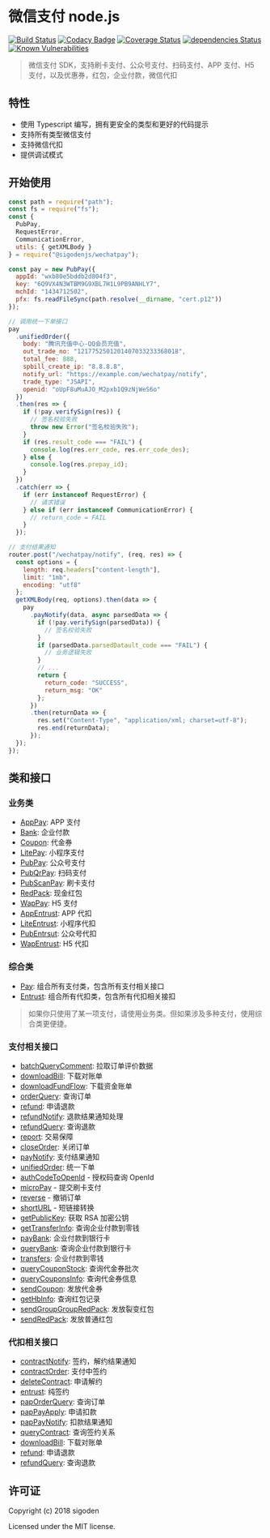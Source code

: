 # 微信支付 node.js

[![Build Status](https://travis-ci.org/sigoden/wechatpay.svg?branch=master)](https://travis-ci.org/sigoden/wechatpay)
[![Codacy Badge](https://api.codacy.com/project/badge/Grade/f019843d36f643378a26840660c10f61)](https://www.codacy.com/app/sigoden/wechatpay?utm_source=github.com&utm_medium=referral&utm_content=sigoden/wechatpay&utm_campaign=Badge_Grade)
[![Coverage Status](https://coveralls.io/repos/github/sigoden/wechatpay/badge.svg?branch=master)](https://coveralls.io/github/sigoden/wechatpay?branch=master)
[![dependencies Status](https://david-dm.org/sigoden/wechatpay/status.svg)](https://david-dm.org/sigoden/wechatpay)
[![Known Vulnerabilities](https://snyk.io/test/github/sigoden/wechatpay/badge.svg?targetFile=package.json)](https://snyk.io/test/github/sigoden/wechatpay?targetFile=package.json)

> 微信支付 SDK，支持刷卡支付、公众号支付、扫码支付、APP 支付、H5 支付，以及优惠券，红包，企业付款，微信代扣

## 特性

- 使用 Typescript 编写，拥有更安全的类型和更好的代码提示
- 支持所有类型微信支付
- 支持微信代扣
- 提供调试模式

## 开始使用

```js
const path = require("path");
const fs = require("fs");
const {
  PubPay,
  RequestError,
  CommunicationError,
  utils: { getXMLBody }
} = require("@sigodenjs/wechatpay");

const pay = new PubPay({
  appId: "wxb80e5bddb2d804f3",
  key: "6Q9VX4N3WTBM9G9XBL7H1L9PB9ANHLY7",
  mchId: "1434712502",
  pfx: fs.readFileSync(path.resolve(__dirname, "cert.p12"))
});

// 调用统一下单接口
pay
  .unifiedOrder({
    body: "腾讯充值中心-QQ会员充值",
    out_trade_no: "1217752501201407033233368018",
    total_fee: 888,
    spbill_create_ip: "8.8.8.8",
    notify_url: "https://example.com/wechatpay/notify",
    trade_type: "JSAPI",
    openid: "oUpF8uMuAJO_M2pxb1Q9zNjWeS6o"
  })
  .then(res => {
    if (!pay.verifySign(res)) {
      // 签名校验失败
      throw new Error("签名校验失败");
    }
    if (res.result_code === "FAIL") {
      console.log(res.err_code, res.err_code_des);
    } else {
      console.log(res.prepay_id);
    }
  })
  .catch(err => {
    if (err instanceof RequestError) {
      // 请求错误
    } else if (err instanceof CommunicationError) {
      // return_code = FAIL
    }
  });

// 支付结果通知
router.post("/wechatpay/notify", (req, res) => {
  const options = {
    length: req.headers["content-length"],
    limit: "1mb",
    encoding: "utf8"
  };
  getXMLBody(req, options).then(data => {
    pay
      .payNotify(data, async parsedData => {
        if (!pay.verifySign(parsedData)) {
          // 签名校验失败
        }
        if (parsedData.parsedDatault_code === "FAIL") {
          // 业务逻辑失败
        }
        // ...
        return {
          return_code: "SUCCESS",
          return_msg: "OK"
        };
      })
      .then(returnData => {
        res.set("Content-Type", "application/xml; charset=utf-8");
        res.end(returnData);
      });
  });
});
```

## 类和接口

### 业务类
- [AppPay](https://sigoden.github.io/wechatpay/classes/apppay): APP 支付
- [Bank](https://sigoden.github.io/wechatpay/classes/bank): 企业付款
- [Coupon](https://sigoden.github.io/wechatpay/classes/coupon): 代金券
- [LitePay](https://sigoden.github.io/wechatpay/classes/litepay): 小程序支付
- [PubPay](https://sigoden.github.io/wechatpay/classes/pubpay): 公众号支付
- [PubQrPay](https://sigoden.github.io/wechatpay/classes/pubqrpay): 扫码支付
- [PubScanPay](https://sigoden.github.io/wechatpay/classes/pubscanpay): 刷卡支付
- [RedPack](https://sigoden.github.io/wechatpay/classes/redpack): 现金红包
- [WapPay](https://sigoden.github.io/wechatpay/classes/wappay): H5 支付
- [AppEntrust](https://sigoden.github.io/wechatpay/classes/appentrust): APP 代扣
- [LiteEntrust](https://sigoden.github.io/wechatpay/classes/liteentrust): 小程序代扣
- [PubEntrsut](https://sigoden.github.io/wechatpay/classes/pubentrsut): 公众号代扣
- [WapEntrust](https://sigoden.github.io/wechatpay/classes/wapentrust): H5 代扣

### 综合类

- [Pay](https://sigoden.github.io/wechatpay/classes/pay): 组合所有支付类，包含所有支付相关接口
- [Entrust](https://sigoden.github.io/wechatpay/classes/entrust): 组合所有代扣类，包含所有代扣相关接扣

> 如果你只使用了某一项支付，请使用业务类。但如果涉及多种支付，使用综合类更便捷。

### 支付相关接口

- [batchQueryComment](https://sigoden.github.io/wechatpay/classes/pay#batchquerycomment): 拉取订单评价数据
- [downloadBill](https://sigoden.github.io/wechatpay/classes/pay#downloadbill): 下载对账单
- [downloadFundFlow](https://sigoden.github.io/wechatpay/classes/pay#downloadfundflow): 下载资金账单
- [orderQuery](https://sigoden.github.io/wechatpay/classes/pay#orderquery): 查询订单
- [refund](https://sigoden.github.io/wechatpay/classes/pay#refund): 申请退款
- [refundNotify](https://sigoden.github.io/wechatpay/classes/pay#refundnotify): 退款结果通知处理
- [refundQuery](https://sigoden.github.io/wechatpay/classes/pay#refundquery): 查询退款
- [report](https://sigoden.github.io/wechatpay/classes/pay#report): 交易保障
- [closeOrder](https://sigoden.github.io/wechatpay/classes/pay#closeorder): 关闭订单
- [payNotify](https://sigoden.github.io/wechatpay/classes/pay#paynotify): 支付结果通知
- [unifiedOrder](https://sigoden.github.io/wechatpay/classes/pay#unifiedorder): 统一下单
- [authCodeToOpenId](https://sigoden.github.io/wechatpay/classes/pay#authcodetoopenid) - 授权码查询 OpenId
- [microPay](https://sigoden.github.io/wechatpay/classes/pay#micropay) - 提交刷卡支付
- [reverse](https://sigoden.github.io/wechatpay/classes/pay#reverse) - 撤销订单
- [shortURL](https://sigoden.github.io/wechatpay/classes/pay#shorturl) - 短链接转换
- [getPublicKey](https://sigoden.github.io/wechatpay/classes/pay#getpublickey): 获取 RSA 加密公钥
- [getTransferInfo](https://sigoden.github.io/wechatpay/classes/pay#gettransferinfo): 查询企业付款到零钱
- [payBank](https://sigoden.github.io/wechatpay/classes/pay#paybank): 企业付款到银行卡
- [queryBank](https://sigoden.github.io/wechatpay/classes/pay#querybank): 查询企业付款到银行卡
- [transfers](https://sigoden.github.io/wechatpay/classes/pay#transfers): 企业付款到零钱
- [queryCouponStock](https://sigoden.github.io/wechatpay/classes/pay#querycouponstock): 查询代金券批次
- [queryCouponsInfo](https://sigoden.github.io/wechatpay/classes/pay#querycouponsinfo): 查询代金券信息
- [sendCoupon](https://sigoden.github.io/wechatpay/classes/pay#sendcoupon): 发放代金券
- [getHbInfo](https://sigoden.github.io/wechatpay/classes/pay#gethbinfo): 查询红包记录
- [sendGroupGroupRedPack](https://sigoden.github.io/wechatpay/classes/pay#sendgroupgroupredpack): 发放裂变红包
- [sendRedPack](https://sigoden.github.io/wechatpay/classes/pay#sendredpack): 发放普通红包

### 代扣相关接口

- [contractNotify](https://sigoden.github.io/wechatpay/classes/entrust#contractnotify): 签约，解约结果通知
- [contractOrder](https://sigoden.github.io/wechatpay/classes/entrust#contractorder): 支付中签约
- [deleteContract](https://sigoden.github.io/wechatpay/classes/entrust#deletecontract): 申请解约
- [entrust](https://sigoden.github.io/wechatpay/classes/entrust#entrust): 纯签约
- [papOrderQuery](https://sigoden.github.io/wechatpay/classes/entrust#paporderquery): 查询订单
- [papPayApply](https://sigoden.github.io/wechatpay/classes/entrust#pappayapply): 申请扣款
- [papPayNotify](https://sigoden.github.io/wechatpay/classes/entrust#pappaynotify): 扣款结果通知
- [queryContract](https://sigoden.github.io/wechatpay/classes/entrust#querycontract): 查询签约关系
- [downloadBill](https://sigoden.github.io/wechatpay/classes/entrust#downloadbill): 下载对账单
- [refund](https://sigoden.github.io/wechatpay/classes/entrust#refund): 申请退款
- [refundQuery](https://sigoden.github.io/wechatpay/classes/entrust#refundquery): 查询退款

## 许可证

Copyright (c) 2018 sigoden

Licensed under the MIT license.
